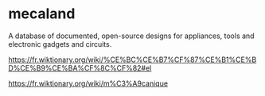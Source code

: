 # mecaland
A database of documented, open-source designs for appliances, tools and electronic gadgets and circuits.


https://fr.wiktionary.org/wiki/%CE%BC%CE%B7%CF%87%CE%B1%CE%BD%CE%B9%CE%BA%CF%8C%CF%82#el

https://fr.wiktionary.org/wiki/m%C3%A9canique
